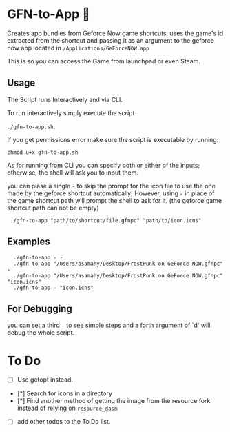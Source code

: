
# GFN-to-App 📝  
Creates app bundles from Geforce Now game shortcuts.
uses the game's id extracted from the shortcut 
and passing it as an argument to the geforce now app located in `/Applications/GeForceNOW.app`

This is so you can access the Game from launchpad or even Steam.
 
## Usage  
The Script runs Interactively and via CLI. 

To run interactively simply execute the script 

`./gfn-to-app.sh`.

If you get permissions error make sure the script is executable by running:

`chmod u+x gfn-to-app.sh`

As for running from CLI you can specify both or either of the inputs; 
otherwise, the shell will ask you to input them. 

you can plase a single `-` to skip the prompt for the icon file to use the one made by the geforce 
shortcut automatically; However, using `-` in place of the game shortcut path will prompt the shell to ask for it.
(the geforce game shortcut path can not be empty)
~~~shell  
 ./gfn-to-app "path/to/shortcut/file.gfnpc" "path/to/icon.icns"
~~~  
 
## Examples  
~~~shell  
  ./gfn-to-app - -
  ./gfn-to-app "/Users/asamahy/Desktop/FrostPunk on GeForce NOW.gfnpc" -
  ./gfn-to-app "/Users/asamahy/Desktop/FrostPunk on GeForce NOW.gfnpc" "icon.icns"
  ./gfn-to-app - "icon.icns"
~~~  

## For Debugging
you can set a third `-` to see simple steps and a forth argument of `d' will debug the whole script.

# To Do
* [ ] Use getopt instead.
* [*] Search for icons in a directory
* [*] Find another method of getting the image from the resource fork instead of relying on `resource_dasm`
* [ ] add other todos to the To Do list.